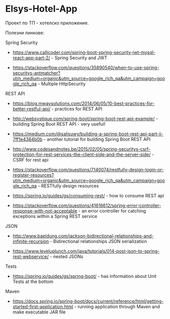 # Elsys-Hotel-App
Проект по ТП - хотелско приложение.

Полезни линкове:

Spring Security

- https://www.callicoder.com/spring-boot-spring-security-jwt-mysql-react-app-part-2/ - Spring Security and JWT

- https://stackoverflow.com/questions/35890540/when-to-use-spring-securitys-antmatcher?utm_medium=organic&utm_source=google_rich_qa&utm_campaign=google_rich_qa - Multiple HttpSecurity

REST API

- https://blog.mwaysolutions.com/2014/06/05/10-best-practices-for-better-restful-api/ - practices for REST API

- http://websystique.com/spring-boot/spring-boot-rest-api-example/ - building Spring Boot REST API - very useful!

- https://medium.com/@salisuwy/building-a-spring-boot-rest-api-part-ii-7ff1e4384b0b - another tutorial for building Spring Boot REST API

- http://www.codesandnotes.be/2015/02/05/spring-securitys-csrf-protection-for-rest-services-the-client-side-and-the-server-side/ - CSRF for rest api

- https://stackoverflow.com/questions/7140074/restfully-design-login-or-register-resources?utm_medium=organic&utm_source=google_rich_qa&utm_campaign=google_rich_qa - RESTfully design resources

- https://spring.io/guides/gs/consuming-rest/ - how to consume REST api

- https://stackoverflow.com/questions/41616612/spring-error-controller-response-with-not-acceptable - an error controller for catching exceptions within a Spring REST service

JSON

- http://www.baeldung.com/jackson-bidirectional-relationships-and-infinite-recursion - Bidirectional relationships JSON serialization

- https://www.leveluplunch.com/java/tutorials/014-post-json-to-spring-rest-webservice/ - nested JSONs

Tests

- https://spring.io/guides/gs/spring-boot/ - has information about Unit Tests at the bottom

Maven

- https://docs.spring.io/spring-boot/docs/current/reference/html/getting-started-first-application.html - running application through Maven and make executable JAR file